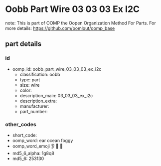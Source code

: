 # Oobb Part Wire 03 03 03 Ex I2C  

note: This is part of OOMP the Oopen Organization Method For Parts. For more details: https://github.com/oomlout/oomp_base

##  part details





### id
* oomp_id: oobb_part_wire_03_03_03_ex_i2c
  * classification: oobb
  * type: part
  * size: wire
  * color: 
  * description_main: 03_03_03_ex_i2c
  * description_extra: 
  * manufacturer: 
  * part_number: 

### other_codes
* short_code: 
* oomp_word: ear ocean foggy
* oomp_word_emoji :ear: :ocean: :foggy:
* md5_6_alpha: 1g8q8
* md5_6: 253130